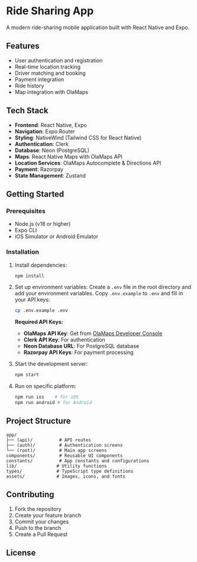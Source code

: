 # Ride Sharing App

A modern ride-sharing mobile application built with React Native and Expo.

## Features

- User authentication and registration
- Real-time location tracking
- Driver matching and booking
- Payment integration
- Ride history
- Map integration with OlaMaps

## Tech Stack

- **Frontend**: React Native, Expo
- **Navigation**: Expo Router
- **Styling**: NativeWind (Tailwind CSS for React Native)
- **Authentication**: Clerk
- **Database**: Neon (PostgreSQL)
- **Maps**: React Native Maps with OlaMaps API
- **Location Services**: OlaMaps Autocomplete & Directions API
- **Payment**: Razorpay
- **State Management**: Zustand

## Getting Started

### Prerequisites

- Node.js (v18 or higher)
- Expo CLI
- iOS Simulator or Android Emulator

### Installation

1. Install dependencies:

   ```bash
   npm install
   ```

2. Set up environment variables:
   Create a `.env` file in the root directory and add your environment variables.
   Copy `.env.example` to `.env` and fill in your API keys:

   ```bash
   cp .env.example .env
   ```

   **Required API Keys:**
   - **OlaMaps API Key**: Get from [OlaMaps Developer Console](https://maps.olacabs.com/)
   - **Clerk API Key**: For authentication
   - **Neon Database URL**: For PostgreSQL database
   - **Razorpay API Keys**: For payment processing

3. Start the development server:

   ```bash
   npm start
   ```

4. Run on specific platform:

   ```bash
   npm run ios    # for iOS
   npm run android # for Android
   ```

## Project Structure

```text
app/
├── (api)/          # API routes
├── (auth)/         # Authentication screens
└── (root)/         # Main app screens
components/         # Reusable UI components
constants/          # App constants and configurations
lib/               # Utility functions
types/             # TypeScript type definitions
assets/            # Images, icons, and fonts
```

## Contributing

1. Fork the repository
2. Create your feature branch
3. Commit your changes
4. Push to the branch
5. Create a Pull Request

## License
